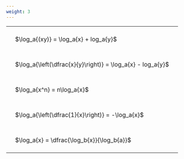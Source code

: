 ```yaml
---
weight: 3
---
```


<style type="text/css">
#T_878f3 th.col_heading {
  text-align: left;
  font-size: 1em;
}
#T_878f3 td {
  text-align: left;
  font-size: 1em;
  padding: 1.5em;
}
</style>
<table id="T_878f3">
  <thead>
  </thead>
  <tbody>
    <tr>
      <td id="T_878f3_row0_col0" class="data row0 col0" >$\log_a{(xy)} = \log_a{x} + log_a{y}$</td>
    </tr>
    <tr>
      <td id="T_878f3_row1_col0" class="data row1 col0" >$\log_a{\left(\dfrac{x}{y}\right)} = \log_a{x} - log_a{y}$</td>
    </tr>
    <tr>
      <td id="T_878f3_row2_col0" class="data row2 col0" >$\log_a{x^n} = n\log_a{x}$</td>
    </tr>
    <tr>
      <td id="T_878f3_row3_col0" class="data row3 col0" >$\log_a{\left(\dfrac{1}{x}\right)} = -\log_a{x}$</td>
    </tr>
    <tr>
      <td id="T_878f3_row4_col0" class="data row4 col0" >$\log_a{x} = \dfrac{\log_b{x}}{\log_b{a}}$</td>
    </tr>
  </tbody>
</table>
